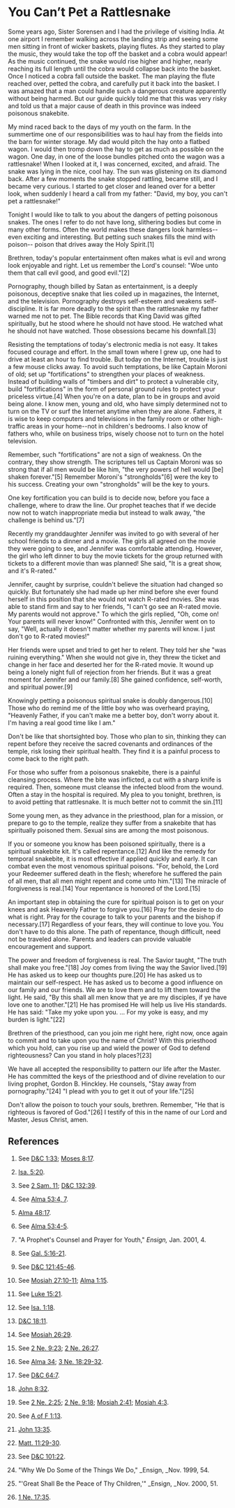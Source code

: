 # You Can’t Pet a Rattlesnake

Some years ago, Sister Sorensen and I had the privilege of visiting India. At
one airport I remember walking across the landing strip and seeing some men
sitting in front of wicker baskets, playing flutes. As they started to play
the music, they would take the top off the basket and a cobra would appear! As
the music continued, the snake would rise higher and higher, nearly reaching
its full length until the cobra would collapse back into the basket. Once I
noticed a cobra fall outside the basket. The man playing the flute reached
over, petted the cobra, and carefully put it back into the basket. I was
amazed that a man could handle such a dangerous creature apparently without
being harmed. But our guide quickly told me that this was very risky and told
us that a major cause of death in this province was indeed poisonous
snakebite.

My mind raced back to the days of my youth on the farm. In the summertime one
of our responsibilities was to haul hay from the fields into the barn for
winter storage. My dad would pitch the hay onto a flatbed wagon. I would then
tromp down the hay to get as much as possible on the wagon. One day, in one of
the loose bundles pitched onto the wagon was a rattlesnake! When I looked at
it, I was concerned, excited, and afraid. The snake was lying in the nice,
cool hay. The sun was glistening on its diamond back. After a few moments the
snake stopped rattling, became still, and I became very curious. I started to
get closer and leaned over for a better look, when suddenly I heard a call
from my father: "David, my boy, you can't pet a rattlesnake!"

Tonight I would like to talk to you about the dangers of petting poisonous
snakes. The ones I refer to do not have long, slithering bodies but come in
many other forms. Often the world makes these dangers look harmless--even
exciting and interesting. But petting such snakes fills the mind with poison--
poison that drives away the Holy Spirit.[1]

Brethren, today's popular entertainment often makes what is evil and wrong
look enjoyable and right. Let us remember the Lord's counsel: "Woe unto them
that call evil good, and good evil."[2]

Pornography, though billed by Satan as entertainment, is a deeply poisonous,
deceptive snake that lies coiled up in magazines, the Internet, and the
television. Pornography destroys self-esteem and weakens self-discipline. It
is far more deadly to the spirit than the rattlesnake my father warned me not
to pet. The Bible records that King David was gifted spiritually, but he stood
where he should not have stood. He watched what he should not have watched.
Those obsessions became his downfall.[3]

Resisting the temptations of today's electronic media is not easy. It takes
focused courage and effort. In the small town where I grew up, one had to
drive at least an hour to find trouble. But today on the Internet, trouble is
just a few mouse clicks away. To avoid such temptations, be like Captain
Moroni of old; set up "fortifications" to strengthen your places of weakness.
Instead of building walls of "timbers and dirt" to protect a vulnerable city,
build "fortifications" in the form of personal ground rules to protect your
priceless virtue.[4] When you're on a date, plan to be in groups and avoid
being alone. I know men, young and old, who have simply determined not to turn
on the TV or surf the Internet anytime when they are alone. Fathers, it is
wise to keep computers and televisions in the family room or other high-
traffic areas in your home--not in children's bedrooms. I also know of fathers
who, while on business trips, wisely choose not to turn on the hotel
television.

Remember, such "fortifications" are not a sign of weakness. On the contrary,
they show strength. The scriptures tell us Captain Moroni was so strong that
if all men would be like him, "the very powers of hell would [be] shaken
forever."[5] Remember Moroni's "strongholds"[6] were the key to his success.
Creating your own "strongholds" will be the key to yours.

One key fortification you can build is to decide now, before you face a
challenge, where to draw the line. Our prophet teaches that if we decide now
not to watch inappropriate media but instead to walk away, "the challenge is
behind us."[7]

Recently my granddaughter Jennifer was invited to go with several of her
school friends to a dinner and a movie. The girls all agreed on the movie they
were going to see, and Jennifer was comfortable attending. However, the girl
who left dinner to buy the movie tickets for the group returned with tickets
to a different movie than was planned! She said, "It is a great show, and it's
R-rated."

Jennifer, caught by surprise, couldn't believe the situation had changed so
quickly. But fortunately she had made up her mind before she ever found
herself in this position that she would not watch R-rated movies. She was able
to stand firm and say to her friends, "I can't go see an R-rated movie. My
parents would not approve." To which the girls replied, "Oh, come on! Your
parents will never know!" Confronted with this, Jennifer went on to say,
"Well, actually it doesn't matter whether my parents will know. I just don't
go to R-rated movies!"

Her friends were upset and tried to get her to relent. They told her she "was
ruining everything." When she would not give in, they threw the ticket and
change in her face and deserted her for the R-rated movie. It wound up being a
lonely night full of rejection from her friends. But it was a great moment for
Jennifer and our family.[8] She gained confidence, self-worth, and spiritual
power.[9]

Knowingly petting a poisonous spiritual snake is doubly dangerous.[10] Those
who do remind me of the little boy who was overheard praying, "Heavenly
Father, if you can't make me a better boy, don't worry about it. I'm having a
real good time like I am."

Don't be like that shortsighted boy. Those who plan to sin, thinking they can
repent before they receive the sacred covenants and ordinances of the temple,
risk losing their spiritual health. They find it is a painful process to come
back to the right path.

For those who suffer from a poisonous snakebite, there is a painful cleansing
process. Where the bite was inflicted, a cut with a sharp knife is required.
Then, someone must cleanse the infected blood from the wound. Often a stay in
the hospital is required. My plea to you tonight, brethren, is to avoid
petting that rattlesnake. It is much better not to commit the sin.[11]

Some young men, as they advance in the priesthood, plan for a mission, or
prepare to go to the temple, realize they suffer from a snakebite that has
spiritually poisoned them. Sexual sins are among the most poisonous.

If you or someone you know has been poisoned spiritually, there is a spiritual
snakebite kit. It's called repentance.[12] And like the remedy for temporal
snakebite, it is most effective if applied quickly and early. It can combat
even the most venomous spiritual poisons. "For, behold, the Lord your Redeemer
suffered death in the flesh; wherefore he suffered the pain of all men, that
all men might repent and come unto him."[13] The miracle of forgiveness is
real.[14] Your repentance is honored of the Lord.[15]

An important step in obtaining the cure for spiritual poison is to get on your
knees and ask Heavenly Father to forgive you.[16] Pray for the desire to do
what is right. Pray for the courage to talk to your parents and the bishop if
necessary.[17] Regardless of your fears, they will continue to love you. You
don't have to do this alone. The path of repentance, though difficult, need
not be traveled alone. Parents and leaders can provide valuable encouragement
and support.

The power and freedom of forgiveness is real. The Savior taught, "The truth
shall make you free."[18] Joy comes from living the way the Savior lived.[19]
He has asked us to keep our thoughts pure.[20] He has asked us to maintain our
self-respect. He has asked us to become a good influence on our family and our
friends. We are to love them and to lift them toward the light. He said, "By
this shall all men know that ye are my disciples, if ye have love one to
another."[21] He has promised He will help us live His standards. He has said:
"Take my yoke upon you. ... For my yoke is easy, and my burden is light."[22]

Brethren of the priesthood, can you join me right here, right now, once again
to commit and to take upon you the name of Christ? With this priesthood which
you hold, can you rise up and wield the power of God to defend righteousness?
Can you stand in holy places?[23]

We have all accepted the responsibility to pattern our life after the Master.
He has committed the keys of the priesthood and of divine revelation to our
living prophet, Gordon B. Hinckley. He counsels, "Stay away from
pornography."[24] "I plead with you to get it out of your life."[25]

Don't allow the poison to touch your souls, brethren. Remember, "He that is
righteous is favored of God."[26] I testify of this in the name of our Lord
and Master, Jesus Christ, amen.

## References

  1. See [D&amp;C 1:33](https://www.lds.org/scriptures/dc-testament/dc/1.33?lang=eng#32); [Moses 8:17](https://www.lds.org/scriptures/pgp/moses/8.17?lang=eng#16).

  2. [Isa. 5:20](https://www.lds.org/scriptures/ot/isa/5.20?lang=eng#19).

  3. See [2 Sam. 11](https://www.lds.org/scriptures/ot/2-sam/11?lang=eng); [D&amp;C 132:39](https://www.lds.org/scriptures/dc-testament/dc/132.39?lang=eng#38).

  4. See [Alma 53:4, 7](https://www.lds.org/scriptures/bofm/alma/53.4,7?lang=eng#3).

  5. [Alma 48:17](https://www.lds.org/scriptures/bofm/alma/48.17?lang=eng#16).

  6. See [Alma 53:4-5](https://www.lds.org/scriptures/bofm/alma/53.4-5?lang=eng#3).

  7. "A Prophet's Counsel and Prayer for Youth," _Ensign,_ Jan. 2001, 4.

  8. See [Gal. 5:16-21](https://www.lds.org/scriptures/nt/gal/5.16-21?lang=eng#15).

  9. See [D&amp;C 121:45-46](https://www.lds.org/scriptures/dc-testament/dc/121.45-46?lang=eng#44).

  10. See [Mosiah 27:10-11](https://www.lds.org/scriptures/bofm/mosiah/27.10-11?lang=eng#9); [Alma 1:15](https://www.lds.org/scriptures/bofm/alma/1.15?lang=eng#14).

  11. See [Luke 15:21](https://www.lds.org/scriptures/nt/luke/15.21?lang=eng#20).

  12. See [Isa. 1:18](https://www.lds.org/scriptures/ot/isa/1.18?lang=eng#17).

  13. [D&amp;C 18:11](https://www.lds.org/scriptures/dc-testament/dc/18.11?lang=eng#10).

  14. See [Mosiah 26:29](https://www.lds.org/scriptures/bofm/mosiah/26.29?lang=eng#28).

  15. See [2 Ne. 9:23](https://www.lds.org/scriptures/bofm/2-ne/9.23?lang=eng#22); [2 Ne. 26:27](https://www.lds.org/scriptures/bofm/2-ne/26.27?lang=eng#26).

  16. See [Alma 34](https://www.lds.org/scriptures/bofm/alma/34?lang=eng); [3 Ne. 18:29-32](https://www.lds.org/scriptures/bofm/3-ne/18.29-32?lang=eng#28).

  17. See [D&amp;C 64:7](https://www.lds.org/scriptures/dc-testament/dc/64.7?lang=eng#6).

  18. [John 8:32](https://www.lds.org/scriptures/nt/john/8.32?lang=eng#31).

  19. See [2 Ne. 2:25](https://www.lds.org/scriptures/bofm/2-ne/2.25?lang=eng#24); [2 Ne. 9:18](https://www.lds.org/scriptures/bofm/2-ne/9.18?lang=eng#17); [Mosiah 2:41](https://www.lds.org/scriptures/bofm/mosiah/2.41?lang=eng#40); [Mosiah 4:3](https://www.lds.org/scriptures/bofm/mosiah/4.3?lang=eng#2).

  20. See [A of F 1:13](https://www.lds.org/scriptures/pgp/a-of-f/1.13?lang=eng#12).

  21. [John 13:35](https://www.lds.org/scriptures/nt/john/13.35?lang=eng#34).

  22. [Matt. 11:29-30](https://www.lds.org/scriptures/nt/matt/11.29-30?lang=eng#28).

  23. See [D&amp;C 101:22](https://www.lds.org/scriptures/dc-testament/dc/101.22?lang=eng#21).

  24. "Why We Do Some of the Things We Do," _Ensign, _Nov. 1999, 54.

  25. "'Great Shall Be the Peace of Thy Children,'" _Ensign, _Nov. 2000, 51.

  26. [1 Ne. 17:35](https://www.lds.org/scriptures/bofm/1-ne/17.35?lang=eng#34).

